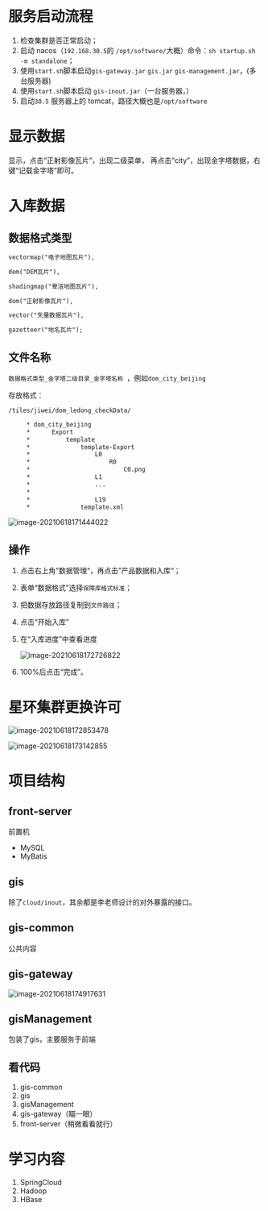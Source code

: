 # 服务启动流程

1. 检查集群是否正常启动；
2. 启动 nacos（`192.168.30.5`的 `/opt/software/`大概）命令：`sh startup.sh -m standalone`；
3. 使用`start.sh`脚本启动`gis-gateway.jar` `gis.jar` `gis-management.jar`，(多台服务器)
4. 使用`start.sh`脚本启动 `gis-inout.jar`（一台服务器，）
5. 启动`30.5` 服务器上的 tomcat，路径大概也是`/opt/software`

# 显示数据

显示，点击“正射影像瓦片”，出现二级菜单，
再点击“city”，出现金字塔数据，右键“记载金字塔”即可。

# 入库数据

## 数据格式类型

```tex
vectormap("电子地图瓦片"),

dem("DEM瓦片"),

shadingmap("晕渲地图瓦片"),

dom("正射影像瓦片"),

vector("矢量数据瓦片"),

gazetteer("地名瓦片");
```

## 文件名称

`数据格式类型_金字塔二级目录_金字塔名称 `，例如`dom_city_beijing`

存放格式：

`/tiles/jiwei/dom_ledong_checkData/`

```tex
     * dom_city_beijing
     *      Export
     *          template
     *              template-Export
     *                  L0
     *                      R0
     *                          C0.png
     *                  L1
     *                  ...
     *
     *                  L19
     *              template.xml
```





![image-20210618171444022](https://gitee.com/yanjundong97/picBed/raw/master/images/image-20210618171444022.png)

## 操作

1. 点击右上角”数据管理“，再点击”产品数据和入库“；

2. 表单“数据格式”选择`保障库格式标准`；

3. 把数据存放路径复制到`文件路径`；

4. 点击“开始入库”

5. 在“入库进度”中查看进度

   ![image-20210618172726822](https://gitee.com/yanjundong97/picBed/raw/master/images/image-20210618172726822.png)

6. 100%后点击“完成”。

# 星环集群更换许可

![image-20210618172853478](https://gitee.com/yanjundong97/picBed/raw/master/images/image-20210618172853478.png)

![image-20210618173142855](https://gitee.com/yanjundong97/picBed/raw/master/images/image-20210618173142855.png)

# 项目结构

## front-server

前置机

- MySQL
- MyBatis

## gis

除了`cloud/inout`，其余都是李老师设计的对外暴露的接口。

## gis-common

公共内容

## gis-gateway

![image-20210618174917631](https://gitee.com/yanjundong97/picBed/raw/master/images/image-20210618174917631.png)

## gisManagement

包装了gis，主要服务于前端

## 看代码

1. gis-common
2. gis
3. gisManagement
4. gis-gateway（瞄一眼）
5. front-server（稍微看看就行）

# 学习内容

1. SpringCloud
2. Hadoop
3. HBase

